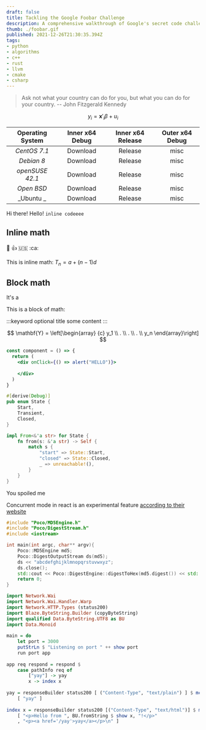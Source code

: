 ```yaml
---
draft: false
title: Tackling the Google Foobar Challenge
description: A comprehensive walkthrough of Google's secret code challenge
thumb: ./foobar.gif
published: 2021-12-26T21:30:35.394Z
tags: 
- python
- algorithms
- c++
- rust 
- llvm
- cmake
- csharp
---
```


> Ask not what your country can do for you, but what you can do for your country.
> -- John Fitzgerald Kennedy


$$y_i = \mathbf{x}'_i \beta + u_i$$


| Operating System | Inner x64 Debug | Inner x64 Release | Outer x64 Debug | 
| :-: | :-: | :-: | :-: |
| _CentOS 7.1_| Download    | Release     | misc        |
| _Debian 8_| Download    | Release     | misc        |
| _openSUSE 42.1_| Download    | Release     | misc        |
| _Open BSD_| Download    | Release     | misc        |
| _Ubuntu  _| Download    | Release     | misc        |


Hi there! Hello! `inline codeeee`

## Inline math

:wave: :+1: :us: :ca:

This is inline  math: $T_n = a + (n-1)d$

## Block math

<p>It's a  </p>

This is a block of  math: 



:::keyword optional title
some content
:::

$$
\mathbf{Y} = \left[\begin{array}
  {c}
  y_1 \\
  . \\
  . \\
  . \\
  y_n
\end{array}\right]
$$

```jsx
const component = () => {
  return (
    <div onClick={() => alert("HELLO")}>
    
    </div>
  )
}
```



```rust:main.rs
#[derive(Debug)]
pub enum State {
    Start,
    Transient,
    Closed,
}

impl From<&'a str> for State {
    fn from(s: &'a str) -> Self {
        match s {
            "start" => State::Start,
            "closed" => State::Closed,
            _ => unreachable!(),
        }
    }
}
```
<Bookmark href="https://crates.io/crates/syn"/>

<Bookmark href="https://slack.com/"/>

<Bookmark href="https://discord.gg/">
<Bookmark href="https://nuget.com"/>

<Spoiler title="hello">
    You spoiled me
</Spoiler>


Concurrent mode in react is an experimental feature [according to their website](https://reactjs.org/)

```cpp:md5.cc
#include "Poco/MD5Engine.h"
#include "Poco/DigestStream.h"
#include <iostream>

int main(int argc, char** argv){
    Poco::MD5Engine md5;
    Poco::DigestOutputStream ds(md5);
    ds << "abcdefghijklmnopqrstuvwxyz";
    ds.close();
    std::cout << Poco::DigestEngine::digestToHex(md5.digest()) << std::endl;
    return 0;
}
```


```haskell
import Network.Wai
import Network.Wai.Handler.Warp
import Network.HTTP.Types (status200)
import Blaze.ByteString.Builder (copyByteString)
import qualified Data.ByteString.UTF8 as BU
import Data.Monoid
 
main = do
    let port = 3000
    putStrLn $ "Listening on port " ++ show port
    run port app
 
app req respond = respond $
    case pathInfo req of
        ["yay"] -> yay
        x -> index x
 
yay = responseBuilder status200 [ ("Content-Type", "text/plain") ] $ mconcat $ map copyByteString
    [ "yay" ]
 
index x = responseBuilder status200 [("Content-Type", "text/html")] $ mconcat $ map copyByteString
    [ "<p>Hello from ", BU.fromString $ show x, "!</p>"
    , "<p><a href='/yay'>yay</a></p>\n" ]
```
